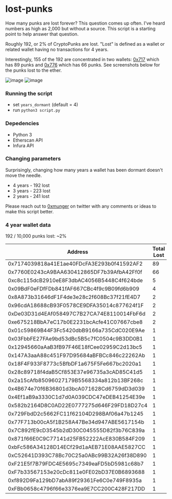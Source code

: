 # lost-punks

How many punks are lost forever? This question comes up often. I've heard numbers as high as 2,000 but without a source. This script is a starting point to help answer that question. 

Roughly 192, or 2% of CryptoPunks are lost. "Lost" is defined as a wallet or related wallet having no transactions for 4 years.

Interestingly, 155 of the 192 are concentrated in two wallets: [0x717](https://cryptopunks.app/cryptopunks/accountinfo?account=0x7174039818a41e1ae40fdcfa3e293b0f41592af2) which has 89 punks and [0x776](0x7760E0243cA9BAA630412865DF7b39AfbA42Ff0f) which has 66 punks. See screenshots below for the punks lost to the ether. 

![image](https://user-images.githubusercontent.com/90461460/204386278-05edee1b-131a-4c12-84f0-c3d52981d77a.png)
![image](https://user-images.githubusercontent.com/90461460/204386354-8a4d4ce8-027d-4e99-9795-a2e4972df5d9.png)


### Running the script
* set `years_dormant` (default = 4)
* run `python3 script.py`

### Depedencies
* Python 3
* Etherscan API
* Infura API 

### Changing parameters 

Surprisingly, changing how many years a wallet has been dormant doesn't move the needle. 

* 4 years - 192 lost
* 3 years - 223 lost
* 2 years - 241 lost

Please reach out to [0xmunger]([url](https://twitter.com/0xMunger)) on twitter with any comments or ideas to make this script better. 

### 4 year wallet data 

192 / 10,000 punks lost: ~2%

| Address | Total Lost |
| --- | --- |
| 0x7174039818a41E1ae40FDcFA3E293b0f41592AF2 | 89 |
| 0x7760E0243cA9BAA630412865DF7b39AfbA42Ff0f | 66 |
| 0xc8c115dcB2910eE8F3dbAC4056B5448C4f624bde | 5 |
| 0x09BdF0eFDfFDb841fAF667CBc4f9c9B09fd6b909 | 4 |
| 0x8A873b31646dF1F4de3e28c2f608Bc37f21fE4D7 | 2 |
| 0x96cdA18688cB93F0578CE9DFA35014c877624f1F | 2 |
| 0xDe03D31d4EAf058497C7B27CA74E8110014FbF6d | 2 |
| 0xe675218BbA7eC17b0E2231bcAcfe41C07667cbe8 | 2 |
| 0x01c59869B44F3Fc5420dbB9166a735CdC020E9Ae | 1 |
| 0x03FbbFE27FAe9bd53dBc5B5c7fC0504c9B3DD0B1 | 1 |
| 0x12945660aAaB3fB97F46E18fCee02959C2d13bc5 | 1 |
| 0x147A3aaA88c451F97D95684aBFBCc846c22262Ab | 1 |
| 0x18F4F933F8773c5BfbDF1a675F5Fe667bc2020a1 | 1 |
| 0x28c89718f4daB5Cf853E37e96735a3cAD85C41d5 | 1 |
| 0x2a15cAfb85096027179B5568334a812b13BF268c | 1 |
| 0x4B674e70f6B36801d3bcA071628Cd6759dD3d039 | 1 |
| 0x4Ef1aB9a3330C1d7d0A039CDC47eDEB41254E39e | 1 |
| 0x582b2164D8C0AD22E0777275d646F29FD18D27c4 | 1 |
| 0x729FbdD2c5662FC11f62104D298BAf06a47b1245 | 1 |
| 0x77F713b00cA5f1B258A47Be34d947ABE5617154b | 1 |
| 0x7C892fE9cD3545b2dD30C045555D82f3b76C839a | 1 |
| 0x871f66E0C9C77141d25FB52222AcE830B584F209 | 1 |
| 0xbFc586A34128D14ECf29d1aAEB71E08AAE5827CC | 1 |
| 0xC52641D393C78Bc70C25a0ABc99B32A26f38D890 | 1 |
| 0xF21E5f7B79FDC4E5695c7349eaFD5bD5981c68b7 | 1 |
| 0xF7b33567153e20cDc811e0FE02bD37E0B6893688 | 1 |
| 0xf892D9Fa129bD7abA89f29361Fe6C0e749F8935a | 1 |
| 0xFBb0658c4796f66e3376ea9E7CC200C428F217DD | 1 |

